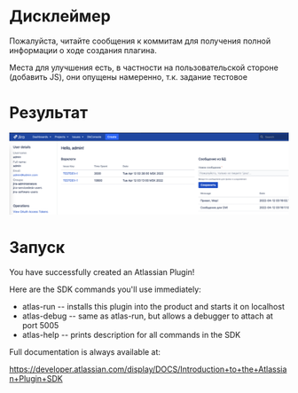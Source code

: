 # Дисклеймер

Пожалуйста, читайте сообщения к коммитам для получения полной информации о ходе создания плагина.

Места для улучшения есть, в частности на пользовательской стороне (добавить JS), они опущены намеренно, т.к. задание тестовое

# Результат

![alt text](https://raw.githubusercontent.com/webdl/sm-test/master/Example.png)

# Запуск

You have successfully created an Atlassian Plugin!

Here are the SDK commands you'll use immediately:

* atlas-run   -- installs this plugin into the product and starts it on localhost
* atlas-debug -- same as atlas-run, but allows a debugger to attach at port 5005
* atlas-help  -- prints description for all commands in the SDK

Full documentation is always available at:

https://developer.atlassian.com/display/DOCS/Introduction+to+the+Atlassian+Plugin+SDK
